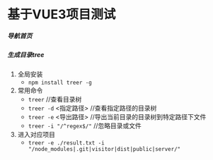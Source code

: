# 基于VUE3项目测试

##### 导航首页

##### 生成目录tree
1. 全局安装
    - `npm install treer -g`
2. 常用命令 
    - `treer`    //查看目录树
    - `treer -d` <指定路径> //查看指定路径的目录树
    - `treer -e`     <导出路径> //导出当前目录的目录树到特定路径下文件
    - `treer -i "/^regex$/"`  //忽略目录或文件
3. 进入对应项目
    - `treer -e ./result.txt -i "/node_modules|.git|visitor|dist|public|server/"`